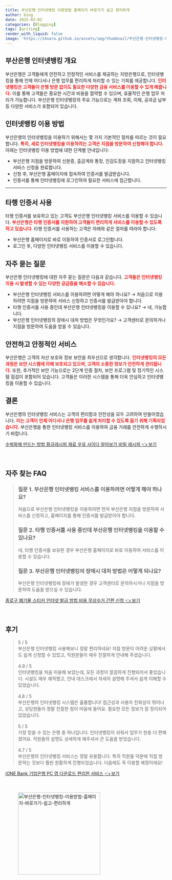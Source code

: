 ```yaml
---
title: 부산은행 인터넷뱅킹 이용방법 홈페이지 바로가기 쉽고 편리하게
author: bing
date: 2025-02-02
categories: [Blogging]
tags: [writing]
render_with_liquid: false
image: 'https://24nara.github.io/assets/img/thumbnail/부산은행-인터넷뱅킹-이용방법-홈페이지-바로가기-쉽고-편리하게.webp'
---
```



<h2 id='부산은행_인터넷뱅킹_개요'>부산은행 인터넷뱅킹 개요</h2>

<p>부산은행은 고객들에게 안전하고 안정적인 서비스를 제공하는 지방은행으로, 인터넷뱅킹을 통해 언제 어디서나 은행 업무를 편리하게 처리할 수 있는 기회를 제공합니다. <b><span style="color: #ee2323;">인터넷뱅킹은 고객들이 은행 방문 없이도 필요한 다양한 금융 서비스를 이용할 수 있게 해줍니다.</span></b> 이를 통해 고객들은 중요한 시간과 비용을 절약할 수 있으며, 효율적인 은행 업무 처리가 가능합니다. 부산은행 인터넷뱅킹의 주요 기능으로는 계좌 조회, 이체, 공과금 납부 등 다양한 서비스가 포함되어 있습니다.</p>

<h2 id='인터넷뱅킹_이용_방법'>인터넷뱅킹 이용 방법</h2>

<p>부산은행의 인터넷뱅킹을 이용하기 위해서는 몇 가지 기본적인 절차를 따르는 것이 필요합니다. <b><span style="color: #ee2323;">특히, 새로 인터넷뱅킹을 이용하려는 고객은 지점을 방문하여 신청해야 합니다.</span></b> 아래는 인터넷뱅킹 이용 방법에 대한 단계별 안내입니다:</p>

<ul>
    <li>부산은행 지점을 방문하여 신분증, 출금계좌 통장, 인감도장을 지참하고 인터넷뱅킹 서비스 신청을 완료합니다.</li>
    <li>신청 후, 부산은행 홈페이지에 접속하여 인증서를 발급받습니다.</li>
    <li>인증서를 통해 인터넷뱅킹에 로그인하여 필요한 서비스에 접근합니다.</li>
</ul>

<hr />

<h2 id='타행_인증서_사용'>타행 인증서 사용</h2>

<p>타행 인증서를 보유하고 있는 고객도 부산은행 인터넷뱅킹 서비스를 이용할 수 있습니다. <b><span style="color: #ee2323;">부산은행은 타행 인증서를 지원하여 고객들이 편리하게 서비스를 이용할 수 있도록 하고 있습니다.</span></b> 타행 인증서를 사용하는 고객은 아래와 같은 절차를 따라야 합니다:</p>

<ul>
    <li>부산은행 홈페이지로 바로 이동하여 인증서로 로그인합니다.</li>
    <li>로그인 후, 다양한 인터넷뱅킹 서비스를 이용할 수 있습니다.</li>
</ul>

<h2 id='자주_묻는_질문'>자주 묻는 질문</h2>

<p>부산은행 인터넷뱅킹에 대한 자주 묻는 질문은 다음과 같습니다. <b><span style="color: #ee2323;">고객들은 인터넷뱅킹 이용 시 발생할 수 있는 다양한 궁금증을 해소할 수 있습니다.</span></b></p>

<ul>
    <li>부산은행 인터넷뱅킹 서비스를 이용하려면 어떻게 해야 하나요? → 처음으로 이용하려면 지점을 방문하여 서비스 신청하고 인증서를 발급받아야 합니다.</li>
    <li>타행 인증서를 사용 중인데 부산은행 인터넷뱅킹을 이용할 수 있나요? → 네, 가능합니다.</li>
    <li>부산은행 인터넷뱅킹의 장애시 대처 방법은 무엇인가요? → 고객센터로 문의하거나 지점을 방문하여 도움을 받을 수 있습니다.</li>
</ul>

<h2 id='안전하고_안정적인_서비스'>안전하고 안정적인 서비스</h2>

<p>부산은행은 고객의 자산 보호와 정보 보안을 최우선으로 생각합니다. <b><span style="color: #ee2323;">인터넷뱅킹의 모든 과정은 보안 시스템에 의해 보호되고 있으며, 고객의 소중한 정보가 안전하게 관리됩니다.</span></b> 또한, 추가적인 보안 기능으로는 2단계 인증 절차, 보안 프로그램 및 정기적인 시스템 점검이 포함되어 있습니다. 고객들은 이러한 시스템을 통해 더욱 안심하고 인터넷뱅킹을 이용할 수 있습니다.</p>

<h2 id='결론'>결론</h2>

<p>부산은행의 인터넷뱅킹 서비스는 고객의 편리함과 안전성을 모두 고려하여 만들어졌습니다. <b><span style="color: #ee2323;">이는 고객이 언제 어디서나 은행 업무를 쉽게 처리할 수 있도록 돕기 위해 기획되었습니다.</span></b> 부산은행을 통한 인터넷뱅킹 서비스를 이용하여 금융 거래를 안전하게 수행하시기 바랍니다.</p>


<p><a class="click-button" title="수박화채 만드는 방법 황금레시피 재료 우유 사이다 알아보기 비밀 레시피" href="https://24nara.github.io/posts/%EC%88%98%EB%B0%95%ED%99%94%EC%B1%84-%EB%A7%8C%EB%93%9C%EB%8A%94-%EB%B0%A9%EB%B2%95-%ED%99%A9%EA%B8%88%EB%A0%88%EC%8B%9C%ED%94%BC-%EC%9E%AC%EB%A3%8C-%EC%9A%B0%EC%9C%A0-%EC%82%AC%EC%9D%B4%EB%8B%A4-%EC%95%8C%EC%95%84%EB%B3%B4%EA%B8%B0-%EB%B9%84%EB%B0%80-%EB%A0%88%EC%8B%9C%ED%94%BC/" rel="dofollow">수박화채 만드는 방법 황금레시피 재료 우유 사이다 알아보기 비밀 레시피 👈 보기</a></p><br>
<h2 id='자주_찾는_FAQ'>자주 찾는 FAQ</h2>
<div itemscope="" itemtype="https://schema.org/FAQPage"> 
<blockquote> 
<div itemscope="" itemprop="mainEntity" itemtype="https://schema.org/Question"> 
<h3 itemprop="name">질문 1. 부산은행 인터넷뱅킹 서비스를 이용하려면 어떻게 해야 하나요?</h3> 
<div itemscope="" itemprop="acceptedAnswer" itemtype="https://schema.org/Answer"> 
<span itemprop="text"> 
<p>처음으로 부산은행 인터넷뱅킹을 이용하려면 먼저 부산은행 지점을 방문하여 서비스를 신청하고, 홈페이지를 통해 인증서를 발급받아야 합니다.</p> 
</span> 
</div> 
</div> 

<div itemscope="" itemprop="mainEntity" itemtype="https://schema.org/Question"> 
<h3 itemprop="name">질문 2. 타행 인증서를 사용 중인데 부산은행 인터넷뱅킹을 이용할 수 있나요?</h3> 
<div itemscope="" itemprop="acceptedAnswer" itemtype="https://schema.org/Answer"> 
<span itemprop="text"> 
<p>네, 타행 인증서를 보유한 경우 부산은행 홈페이지로 바로 이동하여 서비스를 이용할 수 있습니다.</p> 
</span> 
</div> 
</div> 

<div itemscope="" itemprop="mainEntity" itemtype="https://schema.org/Question"> 
<h3 itemprop="name">질문 3. 부산은행 인터넷뱅킹의 장애시 대처 방법은 어떻게 되나요?</h3> 
<div itemscope="" itemprop="acceptedAnswer" itemtype="https://schema.org/Answer"> 
<span itemprop="text"> 
<p>부산은행 인터넷뱅킹에 장애가 발생한 경우 고객센터로 문의하시거나 지점을 방문하여 도움을 받으실 수 있습니다.</p> 
</span> 
</div> 
</div> 
</blockquote> 
</div>
<p><a class="click-button" title="종로구 폐기물 스티커 인터넷 발급 방법 비용 무상수거 간편 신청" href="https://24nara.github.io/posts/%EC%A2%85%EB%A1%9C%EA%B5%AC-%ED%8F%90%EA%B8%B0%EB%AC%BC-%EC%8A%A4%ED%8B%B0%EC%BB%A4-%EC%9D%B8%ED%84%B0%EB%84%B7-%EB%B0%9C%EA%B8%89-%EB%B0%A9%EB%B2%95-%EB%B9%84%EC%9A%A9-%EB%AC%B4%EC%83%81%EC%88%98%EA%B1%B0-%EA%B0%84%ED%8E%B8-%EC%8B%A0%EC%B2%AD/" rel="dofollow">종로구 폐기물 스티커 인터넷 발급 방법 비용 무상수거 간편 신청 👈 보기</a></p><br>
<h2 id='후기'>후기</h2>
<div itemscope itemtype="https://schema.org/Product">
  <blockquote>
  <div itemprop="review" itemscope itemtype="https://schema.org/Review">
      <div itemprop="reviewRating" itemscope itemtype="https://schema.org/Rating"> <span itemprop="ratingValue">5</span> / <span itemprop="bestRating">5</span> </div>
      <span itemprop="reviewBody">부산은행 인터넷뱅킹 사용해보니 정말 편리하네요! 지점 방문이 어려운 상황에서도 쉽게 신청할 수 있었고, 직원분들이 매우 친절하게 안내해 주셨습니다.</span>
  </div>
  <br>
  <div itemprop="review" itemscope itemtype="https://schema.org/Review">
      <div itemprop="reviewRating" itemscope itemtype="https://schema.org/Rating"> <span itemprop="ratingValue">4.9</span> / <span itemprop="bestRating">5</span> </div>
      <span itemprop="reviewBody">인터넷뱅킹을 처음 이용해 보았는데, 모든 과정이 깔끔하게 진행되어서 좋았습니다. 시설도 매우 쾌적했고, 안내 데스크에서 자세히 설명해 주셔서 쉽게 이해할 수 있었습니다.</span>
  </div>
  <br>
  <div itemprop="review" itemscope itemtype="https://schema.org/Review">
      <div itemprop="reviewRating" itemscope itemtype="https://schema.org/Rating"> <span itemprop="ratingValue">4.8</span> / <span itemprop="bestRating">5</span> </div>
      <span itemprop="reviewBody">부산은행의 인터넷뱅킹 시스템은 훌륭합니다! 접근성과 사용자 친화성이 뛰어나고, 상담원들이 정말 친절한 점이 마음에 들어요. 필요한 모든 정보가 잘 정리되어 있었습니다.</span>
  </div>
  <br>
  <div itemprop="review" itemscope itemtype="https://schema.org/Review">
      <div itemprop="reviewRating" itemscope itemtype="https://schema.org/Rating"> <span itemprop="ratingValue">5</span> / <span itemprop="bestRating">5</span> </div>
      <span itemprop="reviewBody">가장 믿을 수 있는 은행 중 하나입니다. 인터넷뱅킹이 쉬워서 업무가 한층 더 편해졌어요. 직원들의 설명도 상세하게 해주셔서 큰 도움을 받았습니다.</span>
  </div>
  <br>
  <div itemprop="review" itemscope itemtype="https://schema.org/Review">
      <div itemprop="reviewRating" itemscope itemtype="https://schema.org/Rating"> <span itemprop="ratingValue">4.7</span> / <span itemprop="bestRating">5</span> </div>
      <span itemprop="reviewBody">부산은행의 인터넷뱅킹 서비스는 정말 유용합니다. 특히 직원들 덕분에 직접 방문하는 것보다 훨씬 원활하게 진행되었습니다. 다음에도 꼭 이용할 예정이에요!</span>
  </div>
  </blockquote>
</div>
<p><a class="click-button" title="iONE Bank 기업은행 PC 앱 다운로드 편리한 서비스" href="https://24nara.github.io/posts/iONE-Bank-%EA%B8%B0%EC%97%85%EC%9D%80%ED%96%89-PC-%EC%95%B1-%EB%8B%A4%EC%9A%B4%EB%A1%9C%EB%93%9C-%ED%8E%B8%EB%A6%AC%ED%95%9C-%EC%84%9C%EB%B9%84%EC%8A%A4/" rel="dofollow">iONE Bank 기업은행 PC 앱 다운로드 편리한 서비스 👈 보기</a></p><br>
<figure class="image"><img src="https://24nara.github.io/assets/img/thumbnail/부산은행-인터넷뱅킹-이용방법-홈페이지-바로가기-쉽고-편리하게.webp" alt="부산은행-인터넷뱅킹-이용방법-홈페이지-바로가기-쉽고-편리하게" width="256" height="256"></figure>